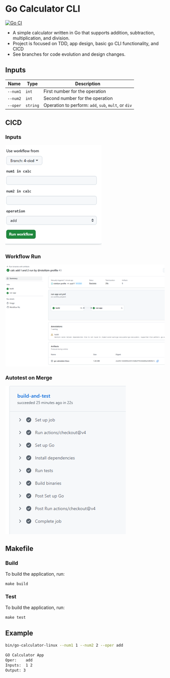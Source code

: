 # Go Calculator CLI
[![Go CI](https://github.com/rstoltzm-profile/go-calculator/actions/workflows/ci.yml/badge.svg)](https://github.com/rstoltzm-profile/go-calculator/actions/workflows/ci.yml)
* A simple calculator written in Go that supports addition, subtraction, multiplication, and division.
* Project is focused on TDD, app design, basic go CLI functionality, and CICD
* See branches for code evolution and design changes.

## Inputs
| Name | Type | Description |
| ---- | ---- | ----------- |
| `--num1` | `int` | First number for the operation |
| `--num2` | `int` | Second number for the operation |
| `--oper` | `string` | Operation to perform: `add`, `sub`, `mult`, or `div` |

## CICD
### Inputs
![Workflow Dispatch](docs/4-run-workflow.png)
### Workflow Run
![CICD](docs/4-build-art-run.png)
### Autotest on Merge
![Autotest](docs/4-build-and-test.png)

## Makefile
### Build
To build the application, run:
```base
make build
```

### Test
To build the application, run:
```base
make test
```

## Example

```bash
bin/go-calculator-linux --num1 1 --num2 2 --oper add
```
```text
GO Calculator App
Oper:    add
Inputs:  1 2
Output: 3
```
